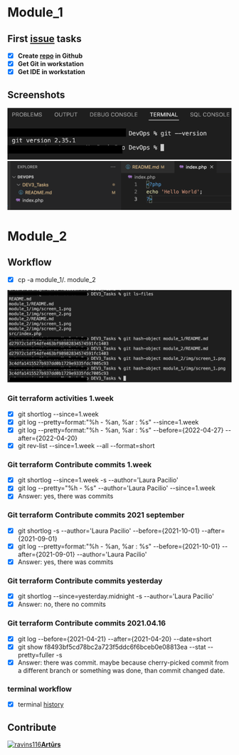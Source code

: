 # Module_1
## First [issue](https://github.com/ravins116/DEV3_Tasks/issues/1) tasks
- [x] **Create [repo](https://github.com/ravins116/DEV3_Tasks) in Github**
- [x] **Get Git in workstation**
- [x] **Get IDE in workstation**

## Screenshots
![Get Git in workstation](/module_1/img/screen_1.png)
![Get IDE in workstation](/module_1/img/screen_2.png)

# Module_2

## Workflow
- [x] cp -a module_1/. module_2 

![Compare hashes](/module_2/img/screen_3.png)
### Git terraform activities 1.week
- [x] git shortlog --since=1.week 
- [x]  git log --pretty=format:"%h - %an, %ar : %s"  --since=1.week  
- [x] git log --pretty=format:"%h - %an, %ar : %s"  --before={2022-04-27} --after={2022-04-20} 
- [x] git rev-list --since=1.week --all --format=short
### Git terraform Contribute commits 1.week
- [x] git shortlog --since=1.week -s --author='Laura Pacilio'
- [x] git log --pretty="%h - %s" --author='Laura Pacilio' --since=1.week
- [x] Answer: yes, there was commits

### Git terraform Contribute commits 2021 september 
- [x] git shortlog  -s --author='Laura Pacilio' --before={2021-10-01} --after={2021-09-01} 
- [x] git log --pretty=format:"%h - %an, %ar : %s"  --before={2021-10-01} --after={2021-09-01}  --author='Laura Pacilio'
- [x] Answer: yes, there was commits

### Git terraform Contribute commits yesterday
- [x] git shortlog --since=yesterday.midnight -s --author='Laura Pacilio' 
- [x] Answer: no, there no commits

### Git terraform Contribute commits 2021.04.16
- [x] git log --before={2021-04-21} --after={2021-04-20} --date=short
- [x] git show f8493bf5cd78bc2a723f5ddc6f6bceb0e08813ea --stat --pretty=fuller -s
- [x] Answer: there was commit. maybe because cherry-picked commit from a different branch or something was done, than commit changed date.

### terminal workflow
- [x] terminal [history](/module_2/terminal.md)

## Contribute
[![ravins116](https://contrib.rocks/image?repo=ravins116/DEV3_Tasks)**Artūrs**](https://github.com/ravins116/DEV3_Tasks/graphs/contributors)